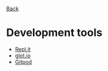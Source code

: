 [Back](../README.md)

# Development tools

- [Repl.it](https://repl.it/)
- [glot.io](https://glot.io/)
- [Gitpod](https://www.gitpod.io/)
